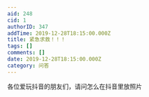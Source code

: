 ```yaml
---
aid: 248
cid: 1
authorID: 347
addTime: 2019-12-28T18:15:00.000Z
title: 紧急求救！！！
tags: []
comments: []
date: 2019-12-28T18:15:00.000Z
category: 问答
---
```


各位爱玩抖音的朋友们，请问怎么在抖音里放照片
